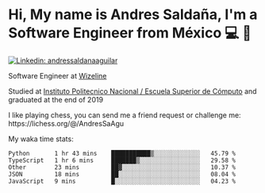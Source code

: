 # Hi, My name is Andres Saldaña, I'm a Software Engineer from México :computer: :boy:

[![Linkedin: andressaldanaaguilar](https://img.shields.io/badge/-andressaldanaaguilar-blue?style=flat-square&logo=Linkedin&logoColor=white&link=https://www.linkedin.com/in/thaianebraga/)](https://www.linkedin.com/in/andressaldanaaguilar)

<p>Software Engineer at <a href="https://www.wizeline.com/">Wizeline</a></p>
<p>Studied at <a href="https://en.wikipedia.org/wiki/ESCOM">Instituto Politecnico Nacional / Escuela Superior de Cómputo</a> and graduated at the end of 2019</p>
<p>I like playing chess, you can send me a friend request or challenge me: https://lichess.org/@/AndresSaAgu</p>

<p> My waka time stats: </p>

<!--START_SECTION:waka-->
```text
Python       1 hr 43 mins    ███████████▒░░░░░░░░░░░░░   45.79 % 
TypeScript   1 hr 6 mins     ███████▒░░░░░░░░░░░░░░░░░   29.58 % 
Other        23 mins         ██▓░░░░░░░░░░░░░░░░░░░░░░   10.37 % 
JSON         18 mins         ██░░░░░░░░░░░░░░░░░░░░░░░   08.04 % 
JavaScript   9 mins          █░░░░░░░░░░░░░░░░░░░░░░░░   04.23 % 
```
<!--END_SECTION:waka-->
